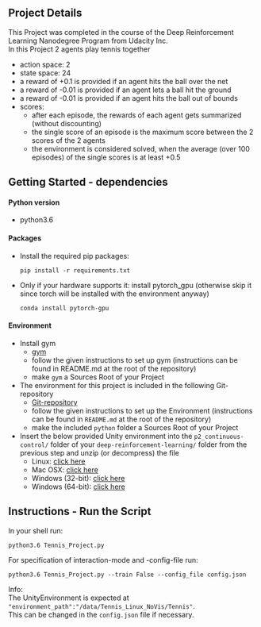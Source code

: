 ## Project Details
This Project was completed in the course of the Deep Reinforcement Learning Nanodegree Program from Udacity Inc. \
In this Project 2 agents play tennis together
- action space: 2
- state space: 24
- a reward of +0.1 is provided if an agent hits the ball over the net
- a reward of -0.01 is provided if an agent lets a ball hit the ground
- a reward of -0.01 is provided if an agent hits the ball out of bounds
- scores:
  - after each episode, the rewards of each agent gets summarized (without discounting)
  - the single score of an episode is the maximum score between the 2 scores of the 2 agents
  - the environment is considered solved, when the average (over 100 episodes) of the single scores is at least +0.5
## Getting Started - dependencies

#### Python version
- python3.6
#### Packages
- Install the required pip packages:
  ```
  pip install -r requirements.txt
  ```

- Only if your hardware supports it: install pytorch_gpu (otherwise skip it since torch will be installed with the environment anyway)  
  ```
  conda install pytorch-gpu
  ```
#### Environment
- Install gym 
  - [gym](https://github.com/openai/gym) 
  - follow the given instructions to set up gym (instructions can be found in README.md at the root of the repository)
  - make `gym` a Sources Root of your Project
- The environment for this project is included in the following Git-repository
  - [Git-repository](https://github.com/udacity/deep-reinforcement-learning#dependencies)
  - follow the given instructions to set up the Environment (instructions can be found in `README.md` at the root of the repository)
  - make the included `python` folder a Sources Root of your Project
- Insert the below provided Unity environment into the `p2_continuous-control/` folder of your `deep-reinforcement-learning/` folder from the previous step and unzip (or decompress) the file
  - Linux: [click here](https://s3-us-west-1.amazonaws.com/udacity-drlnd/P3/Tennis/Tennis_Linux.zip)
  - Mac OSX: [click here](https://s3-us-west-1.amazonaws.com/udacity-drlnd/P3/Tennis/Tennis.app.zip)
  - Windows (32-bit): [click here](https://s3-us-west-1.amazonaws.com/udacity-drlnd/P3/Tennis/Tennis_Windows_x86.zip)
  - Windows (64-bit): [click here](https://s3-us-west-1.amazonaws.com/udacity-drlnd/P3/Tennis/Tennis_Windows_x86_64.zip)
## Instructions - Run the Script
In your shell run:
```
python3.6 Tennis_Project.py
```
For specification of interaction-mode and -config-file run:
```
python3.6 Tennis_Project.py --train False --config_file config.json
```

Info: \
The UnityEnvironment is expected at `"environment_path":"/data/Tennis_Linux_NoVis/Tennis"`. \
This can be changed in the `config.json` file if necessary.
